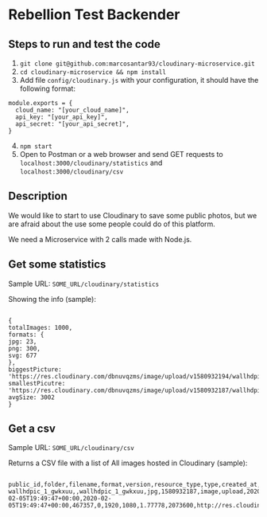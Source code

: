 # Rebellion Test Backender

## Steps to run and test the code

1. `git clone git@github.com:marcosantar93/cloudinary-microservice.git`
2. `cd cloudinary-microservice && npm install`
3. Add file `config/cloudinary.js` with your configuration, it should have the following format:
```
module.exports = {
  cloud_name: "[your_cloud_name]",
  api_key: "[your_api_key]",
  api_secret: "[your_api_secret]",
}
```
4. `npm start`
5. Open to Postman or a web browser and send GET requests to `localhost:3000/cloudinary/statistics` and `localhost:3000/cloudinary/csv`

## Description
We would like to start to use Cloudinary to save some public photos, but we are afraid about the use some people could do of this platform.

We need a Microservice with 2 calls made with Node.js.

## Get some statistics
Sample URL: `SOME_URL/cloudinary/statistics`

Showing the info (sample):

```

{
totalImages: 1000,
formats: {
jpg: 23,
png: 300,
svg: 677
},
biggestPicture: 'https://res.cloudinary.com/dbnuvqzms/image/upload/v1580932194/wallhdpic_20_fsou0u.jpg',
smallestPicutre: 'https://res.cloudinary.com/dbnuvqzms/image/upload/v1580932187/wallhdpic_1_gwkxuu.jpg',
avgSize: 3002
}

```

## Get a csv
Sample URL: `SOME_URL/cloudinary/csv`

Returns a CSV file with a list of All images hosted in Cloudinary (sample):

```

public_id,folder,filename,format,version,resource_type,type,created_at,uploaded_at,bytes,backup_bytes,width,height,aspect_ratio,pixels,url,secure_url,status,access_mode,access_control,etag,created_by/0,uploaded_by/0
wallhdpic_1_gwkxuu,,wallhdpic_1_gwkxuu,jpg,1580932187,image,upload,2020-02-05T19:49:47+00:00,2020-02-05T19:49:47+00:00,467357,0,1920,1080,1.77778,2073600,http://res.cloudinary.com/dbnuvqzms/image/upload/v1580932187/wallhdpic_1_gwkxuu.jpg,https://res.cloudinary.com/dbnuvqzms/image/upload/v1580932187/wallhdpic_1_gwkxuu.jpg,active,public,,cfd15df0cbe6bfebe8bfd6abd596e75e,,

```
